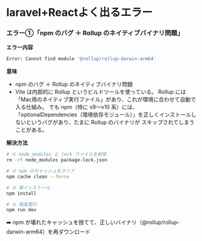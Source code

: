 # laravel+Reactよく出るエラー

### エラー①「npm のバグ ＋ Rollup のネイティブバイナリ問題」

**エラー内容**
```bash
Error: Cannot find module '@rollup/rollup-darwin-arm64'
```

**意味**
- npm のバグ ＋ Rollup のネイティブバイナリ問題
- Vite は内部的に Rollup というビルドツールを使っている。
Rollup には「Mac用のネイティブ実行ファイル」があり、これが環境に合わせて自動で入る仕組み。
でも npm（特に v9〜v10 系）には、
「optionalDependencies（環境依存モジュール）」を正しくインストールしないというバグがあり、たまに Rollup のバイナリが スキップされてしまう ことがある。

**解決方法**
```bash
# ① node_modules と lock ファイルを削除
rm -rf node_modules package-lock.json

# ② npm のキャッシュをクリア
npm cache clean --force

# ③ 再インストール
npm install

# ④ 再度実行
npm run dev
```
➡️ npm が壊れたキャッシュを捨てて、正しいバイナリ（@rollup/rollup-darwin-arm64）を再ダウンロード